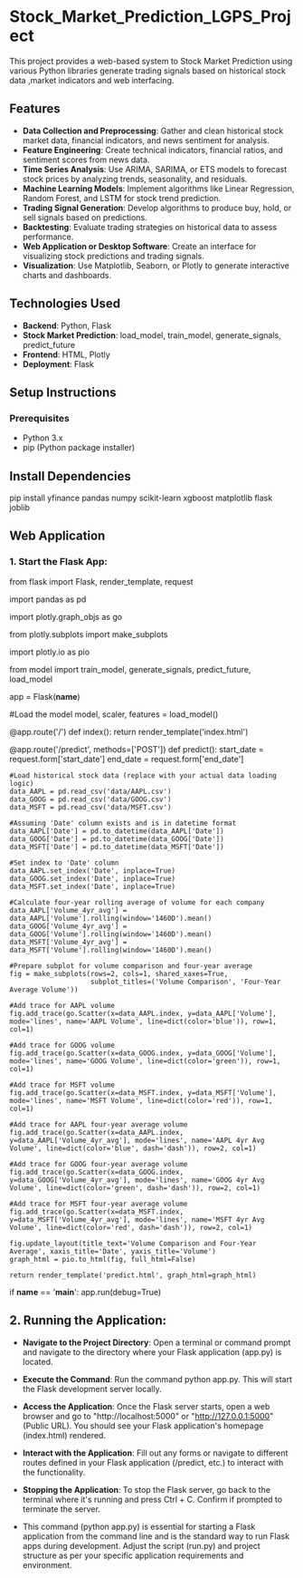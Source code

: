 # Stock_Market_Prediction_LGPS_Project


This project provides a web-based system to Stock Market Prediction using various Python libraries generate trading signals based on historical stock data ,market indicators and web interfacing.

## Features 
- __Data Collection and Preprocessing__: Gather and clean historical stock market data, financial indicators, and news sentiment for analysis. 
- **Feature Engineering**: Create technical indicators, financial ratios, and sentiment scores from news data. 
- __Time Series Analysis__: Use ARIMA, SARIMA, or ETS models to forecast stock prices by analyzing trends, seasonality, and residuals. 
- __Machine Learning Models__: Implement algorithms like Linear Regression, Random Forest, and LSTM for stock trend prediction. 
- __Trading Signal Generation__: Develop algorithms to produce buy, hold, or sell signals based on predictions.
- __Backtesting__: Evaluate trading strategies on historical data to assess performance.
- __Web Application or Desktop Software__: Create an interface for visualizing stock predictions and trading signals.
- __Visualization__: Use Matplotlib, Seaborn, or Plotly to generate interactive charts and dashboards. 

## Technologies Used
- __Backend__: Python, Flask
- __Stock Market Prediction__: load_model, train_model, generate_signals, predict_future
- __Frontend__: HTML, Plotly
- __Deployment__: Flask

## Setup Instructions
### Prerequisites
- Python 3.x
- pip (Python package installer)                      


## Install Dependencies
pip install yfinance pandas numpy scikit-learn xgboost matplotlib flask joblib

## Web Application

### 1. Start the Flask App:

from flask import Flask, render_template, request

import pandas as pd

import plotly.graph_objs as go

from plotly.subplots import make_subplots

import plotly.io as pio

from model import train_model, generate_signals, predict_future, load_model

app = Flask(__name__)

#Load the model
model, scaler, features = load_model()

@app.route('/')
def index():
    return render_template('index.html')

@app.route('/predict', methods=['POST'])
def predict():
    start_date = request.form['start_date']
    end_date = request.form['end_date']
    
    #Load historical stock data (replace with your actual data loading logic)
    data_AAPL = pd.read_csv('data/AAPL.csv')
    data_GOOG = pd.read_csv('data/GOOG.csv')
    data_MSFT = pd.read_csv('data/MSFT.csv')
    
    #Assuming 'Date' column exists and is in datetime format
    data_AAPL['Date'] = pd.to_datetime(data_AAPL['Date'])
    data_GOOG['Date'] = pd.to_datetime(data_GOOG['Date'])
    data_MSFT['Date'] = pd.to_datetime(data_MSFT['Date'])
    
    #Set index to 'Date' column
    data_AAPL.set_index('Date', inplace=True)
    data_GOOG.set_index('Date', inplace=True)
    data_MSFT.set_index('Date', inplace=True)
    
    #Calculate four-year rolling average of volume for each company
    data_AAPL['Volume_4yr_avg'] = data_AAPL['Volume'].rolling(window='1460D').mean()
    data_GOOG['Volume_4yr_avg'] = data_GOOG['Volume'].rolling(window='1460D').mean()
    data_MSFT['Volume_4yr_avg'] = data_MSFT['Volume'].rolling(window='1460D').mean()
    
    #Prepare subplot for volume comparison and four-year average
    fig = make_subplots(rows=2, cols=1, shared_xaxes=True, 
                        subplot_titles=('Volume Comparison', 'Four-Year Average Volume'))
    
    #Add trace for AAPL volume
    fig.add_trace(go.Scatter(x=data_AAPL.index, y=data_AAPL['Volume'], mode='lines', name='AAPL Volume', line=dict(color='blue')), row=1, col=1)
    
    #Add trace for GOOG volume
    fig.add_trace(go.Scatter(x=data_GOOG.index, y=data_GOOG['Volume'], mode='lines', name='GOOG Volume', line=dict(color='green')), row=1, col=1)
    
    #Add trace for MSFT volume
    fig.add_trace(go.Scatter(x=data_MSFT.index, y=data_MSFT['Volume'], mode='lines', name='MSFT Volume', line=dict(color='red')), row=1, col=1)
    
    #Add trace for AAPL four-year average volume
    fig.add_trace(go.Scatter(x=data_AAPL.index, y=data_AAPL['Volume_4yr_avg'], mode='lines', name='AAPL 4yr Avg Volume', line=dict(color='blue', dash='dash')), row=2, col=1)
    
    #Add trace for GOOG four-year average volume
    fig.add_trace(go.Scatter(x=data_GOOG.index, y=data_GOOG['Volume_4yr_avg'], mode='lines', name='GOOG 4yr Avg Volume', line=dict(color='green', dash='dash')), row=2, col=1)
    
    #Add trace for MSFT four-year average volume
    fig.add_trace(go.Scatter(x=data_MSFT.index, y=data_MSFT['Volume_4yr_avg'], mode='lines', name='MSFT 4yr Avg Volume', line=dict(color='red', dash='dash')), row=2, col=1)
    
    fig.update_layout(title_text='Volume Comparison and Four-Year Average', xaxis_title='Date', yaxis_title='Volume')
    graph_html = pio.to_html(fig, full_html=False)
    
    return render_template('predict.html', graph_html=graph_html)

if __name__ == '__main__':
    app.run(debug=True)

## 2. Running the Application:

- __Navigate to the Project Directory__: Open a terminal or command prompt and navigate to the directory where your Flask application (app.py) is located.

- __Execute the Command__: Run the command python app.py. This will start the Flask development server locally.

- __Access the Application__: Once the Flask server starts, open a web browser and go to "http://localhost:5000" or "http://127.0.0.1:5000" (Public URL). You should see your Flask application's homepage (index.html) rendered.

- __Interact with the Application__: Fill out any forms or navigate to different routes defined in your Flask application (/predict, etc.) to interact with the functionality.

- __Stopping the Application__: To stop the Flask server, go back to the terminal where it's running and press Ctrl + C. Confirm if prompted to terminate the server.

- This command (python app.py) is essential for starting a Flask application from the command line and is the standard way to run Flask apps during development. Adjust the script (run.py) and project structure as per your specific application requirements and environment.

